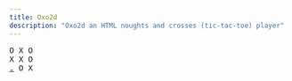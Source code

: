 ```yaml
---
title: Oxo2d 
description: "Oxo2d an HTML noughts and crosses (tic-tac-toe) player"
---
```


<pre class="oxo2d">
O X O
X X O
<a href="../m/">.</a> O X
</pre>
